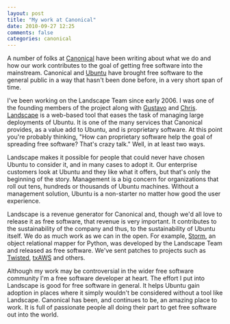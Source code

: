 ```yaml
---
layout: post
title: "My work at Canonical"
date: 2010-09-27 12:25
comments: false
categories: canonical
---
```


A number of folks at [Canonical](http://www.canonical.com/) have been
writing about what we do and how our work contributes to the goal of
getting free software into the mainstream.  Canonical and
[Ubuntu](http://www.ubuntu.com/) have brought free software to the
general public in a way that hasn't been done before, in a very short
span of time.

I've been working on the Landscape Team since early 2006.  I was one
of the founding members of the project along with
[Gustavo](http://blog.labix.org/) and
[Chris](http://radix.twistedmatrix.com/).
[Landscape](http://www.canonical.com/enterprise-services/ubuntu-advantage/landscape)
is a web-based tool that eases the task of managing large deployments
of Ubuntu.  It is one of the many services that Canonical provides, as
a value add to Ubuntu, and is proprietary software.  At this point
you're probably thinking, "How can proprietary software help the goal
of spreading free software?  That's crazy talk."  Well, in at least
two ways.

Landscape makes it possible for people that could never have chosen
Ubuntu to consider it, and in many cases to adopt it.  Our enterprise
customers look at Ubuntu and they like what it offers, but that's only
the beginning of the story.  Management is a big concern for
organizations that roll out tens, hundreds or thousands of Ubuntu
machines.  Without a management solution, Ubuntu is a non-starter no
matter how good the user experience.

Landscape is a revenue generator for Canonical and, though we'd all
love to release it as free software, that revenue is very important.
It contributes to the sustainability of the company and thus, to the
sustainability of Ubuntu itself.  We do as much work as we can in the
open.  For example, [Storm](https://storm.canonical.com/), an object
relational mapper for Python, was developed by the Landscape Team and
released as free software.  We've sent patches to projects such as
[Twisted](http://twistedmatrix.com/trac/),
[txAWS](https://launchpad.net/txaws) and others.

Although my work may be controversial in the wider free software
community I'm a free software developer at heart.  The effort I put
into Landscape is good for free software in general.  It helps Ubuntu
gain adoption in places where it simply wouldn't be considered without
a tool like Landscape.  Canonical has been, and continues to be, an
amazing place to work.  It is full of passionate people all doing
their part to get free software out into the world.
